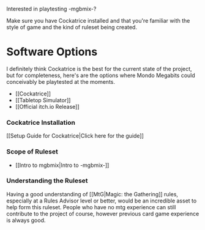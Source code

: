 Interested in playtesting -mgbmix-? 

Make sure you have Cockatrice installed and that you're familiar with the style of game and the kind of ruleset being created.

# Software Options

I definitely think Cockatrice is the best for the current state of the project, but for completeness, here's are the options where Mondo Megabits could conceivably be playtested at the moments.

- [[Cockatrice]]
- [[Tabletop Simulator]]
- [[Official itch.io Release]]

### Cockatrice Installation

[[Setup Guide for Cockatrice|Click here for the guide]]

### Scope of Ruleset

- [[Intro to mgbmix|Intro to -mgbmix-]]


### Understanding the Ruleset

Having a good understanding of [[MtG|Magic: the Gathering]] rules, especially at a Rules Advisor level or better, would be an incredible asset to help form this ruleset. People who have no mtg experience can still contribute to the project of course, however previous card game experience is always good.

